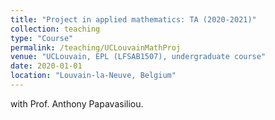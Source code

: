 ```yaml
---
title: "Project in applied mathematics: TA (2020-2021)"
collection: teaching
type: "Course"
permalink: /teaching/UCLouvainMathProj
venue: "UCLouvain, EPL (LFSAB1507), undergraduate course"
date: 2020-01-01
location: "Louvain-la-Neuve, Belgium"
---
```

with Prof. Anthony Papavasiliou.
